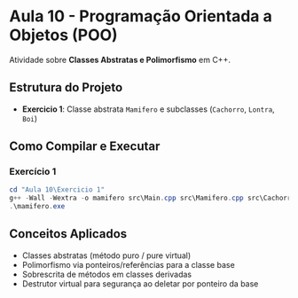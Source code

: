 # Aula 10 - Programação Orientada a Objetos (POO)

Atividade sobre **Classes Abstratas e Polimorfismo** em C++.

## Estrutura do Projeto

- **Exercicio 1**: Classe abstrata `Mamifero` e subclasses (`Cachorro`, `Lontra`, `Boi`)

## Como Compilar e Executar

### Exercício 1
```powershell
cd "Aula 10\Exercicio 1"
g++ -Wall -Wextra -o mamifero src\Main.cpp src\Mamifero.cpp src\Cachorro.cpp src\Lontra.cpp src\Boi.cpp
.\mamifero.exe
```

## Conceitos Aplicados

- Classes abstratas (método puro / pure virtual)
- Polimorfismo via ponteiros/referências para a classe base
- Sobrescrita de métodos em classes derivadas
- Destrutor virtual para segurança ao deletar por ponteiro da base
